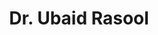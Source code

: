---
layout: doctor
profilePic : https://firebasestorage.googleapis.com/v0/b/dr-appointment-booking-app.appspot.com/o/provider%2Fprofile_pic%2Fubaid_rasool.jpeg?alt=media&token=e401a97b-a9b6-46bb-af8a-c84ae409e9dc
title: Dr. Ubaid Rasool
specialties: Psychiatrist
description: Dr. Ubaid Rasool is a psychiatrist with 5 years of experience and a special interest in mood disorders. His expertise in this field allows him to provide effective diagnosis, treatment, and ongoing management for patients dealing with mood-related conditions.
yearsOfExp: 5
location: Srinagar
contact: null
hospitalName: expect care,Srinagar
avl_days: null
_id: 3bb0c08d145a0c41fcb84b8b
---